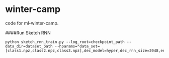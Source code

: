 # winter-camp
code for ml-winter-camp.

####Run Sketch RNN
~~~~
python sketch_rnn_train.py --log_root=checkpoint_path --data_dir=dataset_path --hparams="data_set=[class1.npz,class2.npz,class3.npz],dec_model=hyper,dec_rnn_size=2048,enc_model=layer_norm,enc_rnn_size=512,save_every=5000,grad_clip=1.0,use_recurrent_dropout=0"
~~~~
